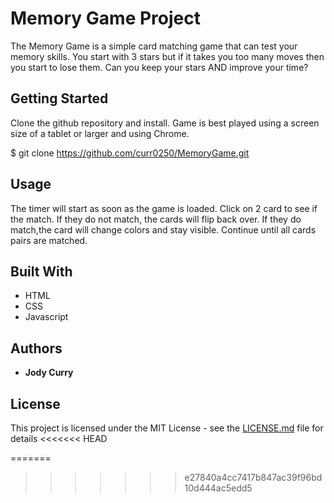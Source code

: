 
# Memory Game Project

The Memory Game is a simple card matching game that can test your memory skills. You start with 3 stars but if it takes you too many moves then you start to lose them. Can you keep your stars AND improve your time?

## Getting Started

Clone the github repository and install. Game is best played using a screen size of a tablet or larger and using Chrome.

$ git clone https://github.com/curr0250/MemoryGame.git


## Usage

The timer will start as soon as the game is loaded. Click on 2 card to see if the match. If they do not match, the cards will flip back over. If they do match,the card will change colors and stay visible. Continue until all cards pairs are matched. 


## Built With

* HTML
* CSS
* Javascript


## Authors

* **Jody Curry** 


## License

This project is licensed under the MIT License - see the [LICENSE.md](LICENSE.md) file for details
<<<<<<< HEAD



=======
>>>>>>> e27840a4cc7417b847ac39f96bd10d444ac5edd5


